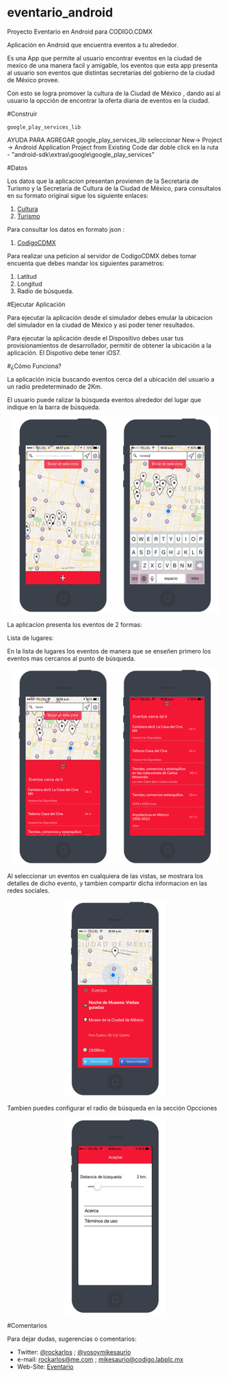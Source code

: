 eventario_android
=================

Proyecto Eventario en Android para CODIGO.CDMX


Aplicación en Android que encuentra eventos a tu alrededor.

Es una App que permite al usuario encontrar eventos en la ciudad de mexico de una manera facil y amigable, los eventos que esta app presenta al usuario son eventos que distintas secretarias del gobierno de la ciudad de México provee.

Con esto se logra promover la cultura de la Ciudad de México , dando asi al usuario la opcción de encontrar la oferta diaria de eventos en la ciudad.

#Construir 

    google_play_services_lib
    
AYUDA PARA AGREGAR google_play_services_lib seleccionar New-> Project -> Android Application Project from Existing Code dar doble click en la ruta - "android-sdk\extras\google\google_play_services"

#Datos 

Los datos que la aplicacion presentan provienen de la Secretaria de Turismo y la Secretaria de Cultura de la Ciudad de México, para consultalos en su formato original sigue los siguiente enlaces:

1. [Cultura](http://www.cultura.df.gob.mx/index.php/cartelera/eventos)
2. [Turismo](http://www.mexicocity.gob.mx/calendario.php?cat=21100&sub=0&evento=2014-4-19)

Para consultar los datos en formato json :

1.  [CodigoCDMX](http://codigo.labplc.mx/~rockarloz/dejatecaer/dejatecaer.php?longitud=-99.13330667&latitud=19.42342714&radio=2000&fecha=2014-03-18)

Para realizar una peticion al servidor de CodigoCDMX debes tomar encuenta que debes mandar los siguientes parametros:
1. Latitud
2. Longitud
3. Radio de búsqueda.

#Ejecutar Aplicación 

Para ejecutar la aplicación desde el simulador debes emular la ubicacion del simulador en la ciudad de México y asi poder tener resultados.

Para ejecutar la aplicación desde el Dispositivo debes usar tus provisionamientos de desarrollador, permitir de obtener la ubicación a la aplicación.
El Dispotivo debe tener iOS7. 


#¿Cómo Funciona?

La aplicación inicia buscando eventos cerca del a ubicación del usuario a un radio predeterminado de 2Km.

El usuario puede ralizar la búsqueda eventos alrededor del lugar que indique en la barra de búsqueda.
<p align="center">
  <img src="https://raw.githubusercontent.com/LabPLC/DejateCaer/master/Capturas/mapa.png" alt="cerca" height="460" width="240"/>
  <img src="https://raw.githubusercontent.com/LabPLC/DejateCaer/master/Capturas/buscar.png" alt="cerca" height="460" width="240"/>
  </p>



La aplicacíon presenta los eventos de 2 formas:



Lista de lugares:

En la lista de lugares los eventos de manera que se enseñen primero los eventos mas cercanos al punto de búsqueda.

<p align="center">
  <img src="https://raw.githubusercontent.com/LabPLC/DejateCaer/master/Capturas/lista.png" alt="lista" height="460" width="240"/>
  <img src="https://raw.githubusercontent.com/LabPLC/DejateCaer/master/Capturas/lista2.png" alt="lista2" height="460" width="240"/>
  </p>


Al seleccionar un eventos en cualquiera de las vistas, se mostrara los detalles de dicho evento, y tambien compartir dicha informacion en las redes sociales.
<p align="center">
  <img src="https://raw.githubusercontent.com/LabPLC/DejateCaer/master/Capturas/detalles.png" alt="detalles" height="460" width="240"/>

  </p>

Tambien puedes configurar el radio de búsqueda en la sección Opcciones
<p align="center">
  <img src="https://raw.githubusercontent.com/LabPLC/DejateCaer/master/Capturas/opciones.png" alt="detalles" height="460" width="240"/>

  </p>

#Comentarios

Para dejar dudas, sugerencias o comentarios:
* Twitter: [@rockarlos](www.twitter.com/rockarlos) ; [@yosoymikesaurio](www.twitter.com/yosoymikesaurio)
* e-mail: rockarlos@me.com ; mikesaurio@codigo.labplc.mx
* Web-Site: [Eventario](www.eventario.mx)


